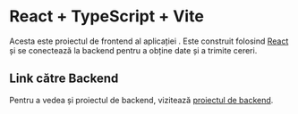 # React + TypeScript + Vite
Acesta este proiectul de frontend al aplicației . Este construit folosind [React](https://reactjs.org/) și se conectează la backend pentru a obține date și a trimite cereri.


## Link către Backend
Pentru a vedea și proiectul de backend, vizitează [proiectul de backend](https://github.com/DorelCristian/RestAPI).
